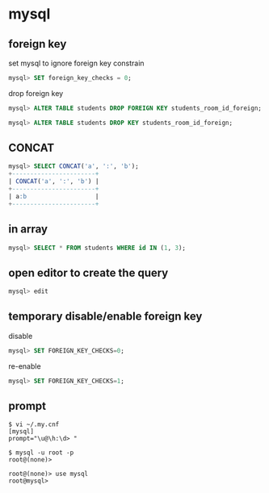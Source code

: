 # mysql

## foreign key

set mysql to ignore foreign key constrain

```sql
mysql> SET foreign_key_checks = 0;
```

drop foreign key

```sql
mysql> ALTER TABLE students DROP FOREIGN KEY students_room_id_foreign;

mysql> ALTER TABLE students DROP KEY students_room_id_foreign;
```

## CONCAT

```sql
mysql> SELECT CONCAT('a', ':', 'b');
+-----------------------+
| CONCAT('a', ':', 'b') |
+-----------------------+
| a:b                   |
+-----------------------+
```

## in array

```sql
mysql> SELECT * FROM students WHERE id IN (1, 3);
```

## open editor to create the query

```sql
mysql> edit
```

## temporary disable/enable foreign key

disable

```sql
mysql> SET FOREIGN_KEY_CHECKS=0;
```

re-enable

```sql
mysql> SET FOREIGN_KEY_CHECKS=1;
```

## prompt

```
$ vi ~/.my.cnf
[mysql]
prompt="\u@\h:\d> "
```

```
$ mysql -u root -p
root@(none)>

root@(none)> use mysql
root@mysql>
```
